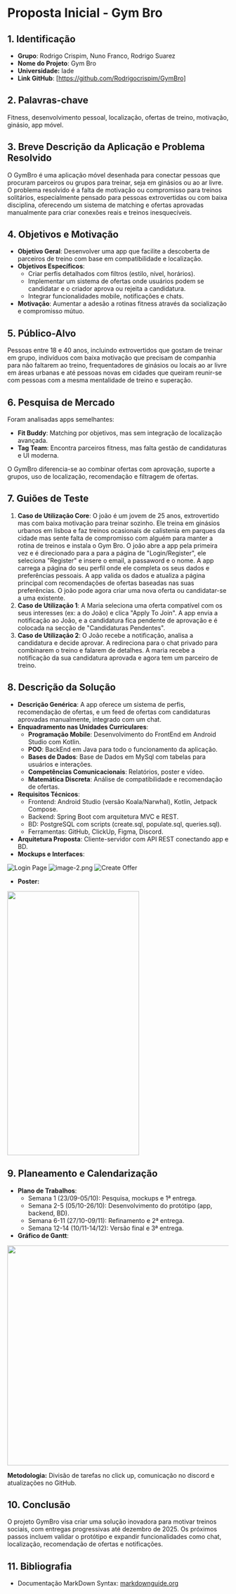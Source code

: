  # Proposta Inicial - Gym Bro

## 1. Identificação
- **Grupo**: Rodrigo Crispim, Nuno Franco, Rodrigo Suarez
- **Nome do Projeto**: Gym Bro
- **Universidade:** Iade
- **Link GitHub**: [https://github.com/Rodrigocrispim/GymBro]

## 2. Palavras-chave
Fitness, desenvolvimento pessoal, localização, ofertas de treino, motivação, ginásio, app móvel.

## 3. Breve Descrição da Aplicação e Problema Resolvido
O GymBro é uma aplicação móvel desenhada para conectar pessoas que procuram parceiros ou grupos para treinar, seja em ginásios ou ao ar livre. O problema resolvido é a falta de motivação ou compromisso para treinos solitários, especialmente pensado para pessoas extrovertidas ou com baixa disciplina, oferecendo um sistema de matching e ofertas aprovadas manualmente para criar conexões reais e treinos inesquecíveis.

## 4. Objetivos e Motivação
- **Objetivo Geral**: Desenvolver uma app que facilite a descoberta de parceiros de treino com base em compatibilidade e localização.
- **Objetivos Específicos**: 
  - Criar perfis detalhados com filtros (estilo, nível, horários).
  - Implementar um sistema de ofertas onde usuários podem se candidatar e o criador aprova ou rejeita a candidatura.
  - Integrar funcionalidades mobile, notificações e chats.
- **Motivação**: Aumentar a adesão a rotinas fitness através da socialização e compromisso mútuo.

## 5. Público-Alvo
Pessoas entre 18 e 40 anos, incluindo extrovertidos que gostam de treinar em grupo, indivíduos com baixa motivação que precisam de companhia para não faltarem ao treino, frequentadores de ginásios ou locais ao ar livre em áreas urbanas e até pessoas novas em cidades que queiram reunir-se com pessoas com a mesma mentalidade de treino e superação.

## 6. Pesquisa de Mercado
Foram analisadas apps semelhantes:
- **Fit Buddy**: Matching por objetivos, mas sem integração de localização avançada.
- **Tag Team**: Encontra parceiros fitness, mas falta gestão de candidaturas e UI moderna.

O GymBro diferencia-se ao combinar ofertas com aprovação, suporte a grupos, uso de localização, recomendação e filtragem de ofertas.

## 7. Guiões de Teste
1. **Caso de Utilização Core**: O joão é um jovem de 25 anos, extrovertido mas com baixa motivação para treinar sozinho. Ele treina em ginásios urbanos em lisboa e faz treinos ocasionais de calistenia
 em parques da cidade mas sente falta de compromisso com alguém para manter a rotina de treinos e instala o Gym Bro. O joão abre a app pela primeira vez e é direcionado para a para a página de "Login/Register", ele seleciona "Register" e insere o email, a passaword e o nome. A app carrega a página do seu perfil onde ele completa os seus dados e preferências pessoais. A app valida os dados e atualiza a página principal com recomendações de ofertas baseadas nas suas preferências. O joão pode agora criar uma nova oferta ou candidatar-se a uma existente. 
2. **Caso de Utilização 1**: A Maria seleciona uma oferta compatível com os seus interesses (ex: a do João) e clica "Apply To Join". A app envia a notificação ao João, e a candidatura fica pendente de aprovação e é colocada na secção de "Candidaturas Pendentes".  
3. **Caso de Utilização 2**: O João recebe a notificação, analisa a candidatura e decide aprovar. A redireciona para o chat privado para combinarem o treino e falarem de detalhes. A maria recebe a notificação da sua candidatura aprovada e agora tem um parceiro de treino.

## 8. Descrição da Solução
- **Descrição Genérica**: A app oferece um sistema de perfis, recomendação de ofertas, e um feed de ofertas com candidaturas aprovadas manualmente, integrado com um chat.
- **Enquadramento nas Unidades Curriculares**:
  - **Programação Mobile**: Desenvolvimento do FrontEnd em Android Studio com Kotlin.
  - **POO**: BackEnd em Java para todo o funcionamento da aplicação.
  - **Bases de Dados**: Base de Dados em MySql com tabelas para usuários e interações.
  - **Competências Comunicacionais**: Relatórios, poster e vídeo.
  - **Matemática Discreta**: Análise de compatibilidade e recomendação de ofertas.
- **Requisitos Técnicos**:
  - Frontend: Android Studio (versão Koala/Narwhal), Kotlin, Jetpack Compose.
  - Backend: Spring Boot com arquitetura MVC e REST.
  - BD: PostgreSQL com scripts (create.sql, populate.sql, queries.sql).
  - Ferramentas: GitHub, ClickUp, Figma, Discord.
- **Arquitetura Proposta**: Cliente-servidor com API REST conectando app e BD.
- **Mockups e Interfaces**: 

![Login Page](https://github.com/Rodrigocrispim/GymBro/blob/main/entrega%201/Mockups/Login.png?raw=true)
![image-2.png](https://github.com/Rodrigocrispim/GymBro/blob/main/entrega%201/Mockups/Landing%20page.png?raw=true)
![Create Offer](https://github.com/Rodrigocrispim/GymBro/blob/main/entrega%201/Mockups/Create%20offer.png?raw=true)

- **Poster:**
<img src="https://github.com/Rodrigocrispim/GymBro/blob/main/entrega%201/Poster/Encontra%20o%20teu%20Gym%20Bro%20filtrado%20por%20estilo,%20localiza%C3%A7%C3%A3o%20e%20experi%C3%AAncia...jpg?raw=true" width=300 height=600>

## 9. Planeamento e Calendarização
- **Plano de Trabalhos**: 
  - Semana 1 (23/09-05/10): Pesquisa, mockups e 1ª entrega.
  - Semana 2-5 (05/10-26/10): Desenvolvimento do protótipo (app, backend, BD).
  - Semana 6-11 (27/10-09/11): Refinamento e 2ª entrega.
  - Semana 12-14 (10/11-14/12): Versão final e 3ª entrega.
- **Gráfico de Gantt**:
<img src="https://github.com/Rodrigocrispim/GymBro/blob/main/entrega%201/grafico_gantt/gantt.png?raw=true" width=800 height=500>

  **Metodologia:** Divisão de tarefas no click up, comunicação no discord e atualizações no GitHub.

## 10. Conclusão
O projeto GymBro visa criar uma solução inovadora para motivar treinos sociais, com entregas progressivas até dezembro de 2025. Os próximos passos incluem validar o protótipo e expandir funcionalidades como chat, localização, recomendação de ofertas e notificações.

## 11. Bibliografia
- Documentação MarkDown Syntax: [markdownguide.org](https://www.markdownguide.org/basic-syntax/)
